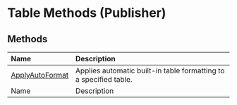 
# Table Methods (Publisher)

## Methods



|**Name**|**Description**|
|:-----|:-----|
| [ApplyAutoFormat](f792a5f3-0d1c-06de-a030-7a588ca372d2.md)|Applies automatic built-in table formatting to a specified table.|
|Name|Description|
